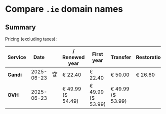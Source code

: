 # Compare `.ie` domain names

## Summary

Pricing (excluding taxes):

| Service | Date |  | / Renewed year | First year | Transfer | Restoration |
|--|--|--|--|--|--|--|
| **Gandi** | 2025-06-23 | 🏆 | € 22.40 | € 22.40 | € 50.00 | € 26.60 |
| **OVH** | 2025-06-23 |  | € 49.99<br>($ 54.49) | € 49.99<br>($ 53.99) | € 49.99<br>($ 53.99) |  |
